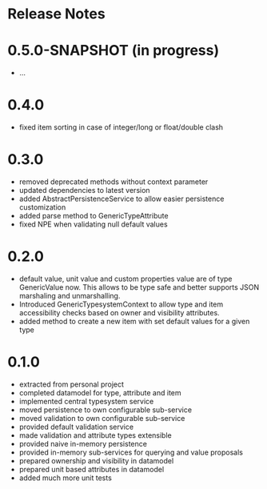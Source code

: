 Release Notes
=============

# 0.5.0-SNAPSHOT (in progress)
- ...

# 0.4.0
- fixed item sorting in case of integer/long or float/double clash

# 0.3.0
- removed deprecated methods without context parameter
- updated dependencies to latest version
- added AbstractPersistenceService to allow easier persistence customization
- added parse method to GenericTypeAttribute
- fixed NPE when validating null default values

# 0.2.0
- default value, unit value and custom properties value are of type GenericValue now. This allows to be type safe and better supports JSON marshaling and unmarshalling.
- Introduced GenericTypesystemContext to allow type and item accessibility checks based on owner and visibility attributes.
- added method to create a new item with set default values for a given type

# 0.1.0
- extracted from personal project
- completed datamodel for type, attribute and item
- implemented central typesystem service
- moved persistence to own configurable sub-service
- moved validation to own configurable sub-service
- provided default validation service
- made validation and attribute types extensible
- provided naive in-memory persistence
- provided in-memory sub-services for querying and value proposals
- prepared ownership and visibility in datamodel
- prepared unit based attributes in datamodel
- added much more unit tests